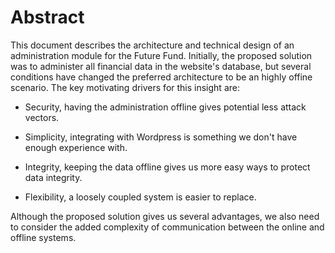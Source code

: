 # Abstract

This document describes the architecture and technical design of an administration module for the Future Fund.
Initially, the proposed solution was to administer all financial data in the website's database, but several conditions have changed the preferred architecture to be an highly offine scenario.
The key motivating drivers for this insight are:

* Security, having the administration offline gives potential less attack vectors.

* Simplicity, integrating with Wordpress is something we don't have enough experience with.

* Integrity, keeping the data offline gives us more easy ways to protect data integrity.

* Flexibility, a loosely coupled system is easier to replace.

Although the proposed solution gives us several advantages, we also need to consider the added complexity of communication between the online and offline systems.